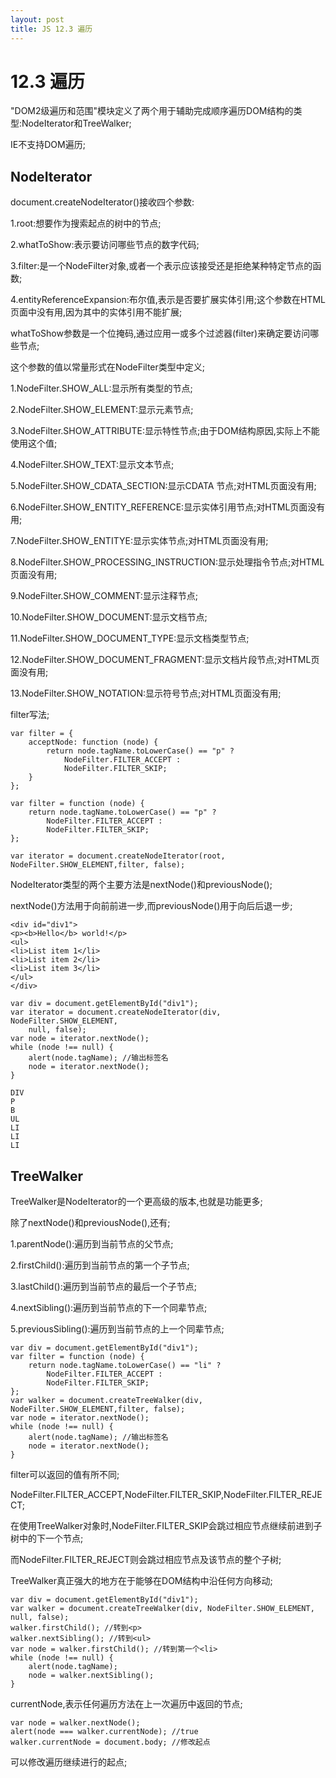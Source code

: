 ```yaml
---
layout: post
title: JS 12.3 遍历
---
```


# 12.3 遍历

"DOM2级遍历和范围"模块定义了两个用于辅助完成顺序遍历DOM结构的类型:NodeIterator和TreeWalker;

IE不支持DOM遍历;

## NodeIterator

document.createNodeIterator()接收四个参数:

1.root:想要作为搜索起点的树中的节点;

2.whatToShow:表示要访问哪些节点的数字代码;

3.filter:是一个NodeFilter对象,或者一个表示应该接受还是拒绝某种特定节点的函数;

4.entityReferenceExpansion:布尔值,表示是否要扩展实体引用;这个参数在HTML页面中没有用,因为其中的实体引用不能扩展;

whatToShow参数是一个位掩码,通过应用一或多个过滤器(filter)来确定要访问哪些节点;

这个参数的值以常量形式在NodeFilter类型中定义;

1.NodeFilter.SHOW_ALL:显示所有类型的节点;

2.NodeFilter.SHOW_ELEMENT:显示元素节点;

3.NodeFilter.SHOW_ATTRIBUTE:显示特性节点;由于DOM结构原因,实际上不能使用这个值;

4.NodeFilter.SHOW_TEXT:显示文本节点;

5.NodeFilter.SHOW_CDATA_SECTION:显示CDATA 节点;对HTML页面没有用;

6.NodeFilter.SHOW_ENTITY_REFERENCE:显示实体引用节点;对HTML页面没有用;

7.NodeFilter.SHOW_ENTITYE:显示实体节点;对HTML页面没有用;

8.NodeFilter.SHOW_PROCESSING_INSTRUCTION:显示处理指令节点;对HTML页面没有用;

9.NodeFilter.SHOW_COMMENT:显示注释节点;

10.NodeFilter.SHOW_DOCUMENT:显示文档节点;

11.NodeFilter.SHOW_DOCUMENT_TYPE:显示文档类型节点;

12.NodeFilter.SHOW_DOCUMENT_FRAGMENT:显示文档片段节点;对HTML页面没有用;

13.NodeFilter.SHOW_NOTATION:显示符号节点;对HTML页面没有用;

filter写法;

```
var filter = {
    acceptNode: function (node) {
        return node.tagName.toLowerCase() == "p" ?
            NodeFilter.FILTER_ACCEPT :
            NodeFilter.FILTER_SKIP;
    }
};

var filter = function (node) {
    return node.tagName.toLowerCase() == "p" ?
        NodeFilter.FILTER_ACCEPT :
        NodeFilter.FILTER_SKIP;
};

var iterator = document.createNodeIterator(root, NodeFilter.SHOW_ELEMENT,filter, false);
```

NodeIterator类型的两个主要方法是nextNode()和previousNode();

nextNode()方法用于向前前进一步,而previousNode()用于向后后退一步;

```
<div id="div1">
<p><b>Hello</b> world!</p>
<ul>
<li>List item 1</li>
<li>List item 2</li>
<li>List item 3</li>
</ul>
</div>

var div = document.getElementById("div1");
var iterator = document.createNodeIterator(div, NodeFilter.SHOW_ELEMENT,
    null, false);
var node = iterator.nextNode();
while (node !== null) {
    alert(node.tagName); //输出标签名
    node = iterator.nextNode();
}

DIV
P
B
UL
LI
LI
LI
```

## TreeWalker

TreeWalker是NodeIterator的一个更高级的版本,也就是功能更多;

除了nextNode()和previousNode(),还有;

1.parentNode():遍历到当前节点的父节点;

2.firstChild():遍历到当前节点的第一个子节点;

3.lastChild():遍历到当前节点的最后一个子节点;

4.nextSibling():遍历到当前节点的下一个同辈节点;

5.previousSibling():遍历到当前节点的上一个同辈节点;

```
var div = document.getElementById("div1");
var filter = function (node) {
    return node.tagName.toLowerCase() == "li" ?
        NodeFilter.FILTER_ACCEPT :
        NodeFilter.FILTER_SKIP;
};
var walker = document.createTreeWalker(div, NodeFilter.SHOW_ELEMENT,filter, false);
var node = iterator.nextNode();
while (node !== null) {
    alert(node.tagName); //输出标签名
    node = iterator.nextNode();
}
```

filter可以返回的值有所不同;

NodeFilter.FILTER_ACCEPT,NodeFilter.FILTER_SKIP,NodeFilter.FILTER_REJECT;

在使用TreeWalker对象时,NodeFilter.FILTER_SKIP会跳过相应节点继续前进到子树中的下一个节点;

而NodeFilter.FILTER_REJECT则会跳过相应节点及该节点的整个子树;

TreeWalker真正强大的地方在于能够在DOM结构中沿任何方向移动;

```
var div = document.getElementById("div1");
var walker = document.createTreeWalker(div, NodeFilter.SHOW_ELEMENT, null, false);
walker.firstChild(); //转到<p>
walker.nextSibling(); //转到<ul>
var node = walker.firstChild(); //转到第一个<li>
while (node !== null) {
    alert(node.tagName);
    node = walker.nextSibling();
}
```

currentNode,表示任何遍历方法在上一次遍历中返回的节点;

```
var node = walker.nextNode();
alert(node === walker.currentNode); //true
walker.currentNode = document.body; //修改起点
```

可以修改遍历继续进行的起点;
